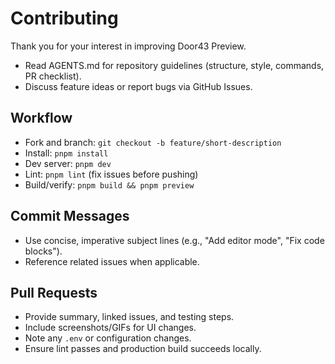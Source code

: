 # Contributing

Thank you for your interest in improving Door43 Preview.

- Read AGENTS.md for repository guidelines (structure, style, commands, PR checklist).
- Discuss feature ideas or report bugs via GitHub Issues.

## Workflow
- Fork and branch: `git checkout -b feature/short-description`
- Install: `pnpm install`
- Dev server: `pnpm dev`
- Lint: `pnpm lint` (fix issues before pushing)
- Build/verify: `pnpm build && pnpm preview`

## Commit Messages
- Use concise, imperative subject lines (e.g., "Add editor mode", "Fix code blocks").
- Reference related issues when applicable.

## Pull Requests
- Provide summary, linked issues, and testing steps.
- Include screenshots/GIFs for UI changes.
- Note any `.env` or configuration changes.
- Ensure lint passes and production build succeeds locally.
